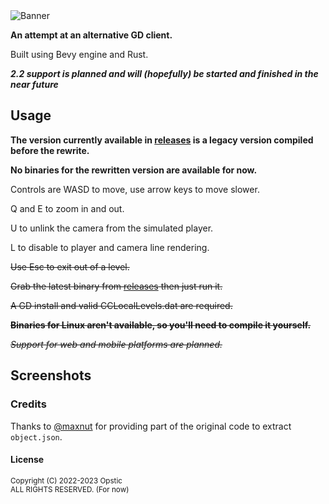 <img src="https://github.com/opstic/gdclone/raw/main/assets/branding/banner.png" alt="Banner">

<br />

**An attempt at an alternative GD client.**

Built using Bevy engine and Rust.

***2.2 support is planned and will (hopefully) be started and finished in the near future***

## Usage

**The version currently available in [releases](https://github.com/opstic/gdclone/releases) is a legacy version compiled
before the rewrite.**

**No binaries for the rewritten version are available for now.**

Controls are WASD to move, use arrow keys to move slower.

Q and E to zoom in and out.

U to unlink the camera from the simulated player.

L to disable to player and camera line rendering.

~~Use Esc to exit out of a level.~~

~~Grab the latest binary from [releases](https://github.com/opstic/gdclone/releases) then just run it.~~

~~A GD install and valid CCLocalLevels.dat are required.~~

~~**Binaries for Linux aren't available, so you'll need to compile it yourself.**~~

~~*Support for web and mobile platforms are planned.*~~

## Screenshots

### Credits

Thanks to [@maxnut](https://github.com/maxnut) for providing part of the original code to extract `object.json`.

#### License

<sub>
Copyright (C) 2022-2023 Opstic
</sub>
<br />
<sub>
ALL RIGHTS RESERVED. (For now)
</sub>
